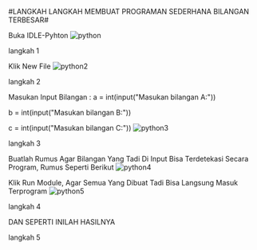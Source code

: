 #LANGKAH LANGKAH MEMBUAT PROGRAMAN SEDERHANA BILANGAN TERBESAR#

Buka IDLE-Pyhton
![python ](https://user-images.githubusercontent.com/56529741/67614935-101e4200-f77a-11e9-9097-745533d24da8.jpg)

langkah 1

Klik New File
![python2](https://user-images.githubusercontent.com/56529741/67614952-6ab79e00-f77a-11e9-935f-11e5b078c4b7.jpg)

langkah 2

Masukan Input Bilangan :
a = int(input("Masukan bilangan A:"))

b = int(input("Masukan bilangan B:"))

c = int(input("Masukan bilangan C:"))
![python3](https://user-images.githubusercontent.com/56529741/67614960-9175d480-f77a-11e9-99dd-9e6b57dd88a5.jpg)

langkah 3

Buatlah Rumus Agar Bilangan Yang Tadi Di Input Bisa Terdetekasi Secara Program, Rumus Seperti Berikut
![python4](https://user-images.githubusercontent.com/56529741/67615060-2e853d00-f77c-11e9-95b0-9f5dd7f00277.jpg)



Klik Run Module, Agar Semua Yang Dibuat Tadi Bisa Langsung Masuk Terprogram
![python5](https://user-images.githubusercontent.com/56529741/67615069-54aadd00-f77c-11e9-83a6-ef290ce633fe.jpg)


langkah 4

DAN SEPERTI INILAH HASILNYA


langkah 5
